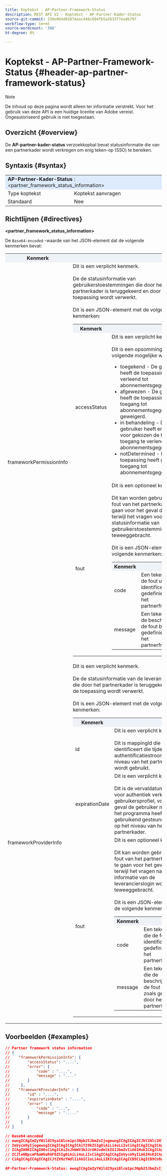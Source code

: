 ```yaml
---
title: Koptekst - AP-Partner-Framework-Status
description: REST API V2 - Koptekst - AP-Partner-Kader-Status
source-git-commit: 150e064d0287eaac446c694fb5a2633f7ea4b797
workflow-type: tm+mt
source-wordcount: '388'
ht-degree: 0%

---
```



# Koptekst - AP-Partner-Framework-Status {#header-ap-partner-framework-status}

>[!NOTE]
>
> De inhoud op deze pagina wordt alleen ter informatie verstrekt. Voor het gebruik van deze API is een huidige licentie van Adobe vereist. Ongeautoriseerd gebruik is niet toegestaan.

## Overzicht {#overview}

De <b> AP-partner-kader-status </b> verzoekkopbal bevat statusinformatie die van een partnerkader wordt verkregen om enig teken-op (SSO) te bereiken.

## Syntaxis {#syntax}

<table>
   <tr>
      <td style="background-color: #DEEBFF;" colspan="2"><b> AP-Partner-Kader-Status </b>: &lt;partner_framework_status_information&gt;</td>
   </tr>
   <tr>
      <td>Type koptekst</td>
      <td>Koptekst aanvragen</td>
   </tr>
   <tr>
      <td>Standaard</td>
      <td>Nee</td>
   </tr>
</table>

## Richtlijnen {#directives}

<b> &lt;partner_framework_status_information> </b>

De `Base64-encoded` -waarde van het JSON-element dat de volgende kenmerken bevat:

<table>
   <tr>
      <th style="background-color: #EFF2F7; width: 15%;">Kenmerk</th>
      <th style="background-color: #EFF2F7;"></th>
   </tr>
   <tr>
      <td>frameworkPermissionInfo</td>
      <td>
         Dit is een verplicht kenmerk.
         <br/><br/>
         De de statusinformatie van gebruikerstoestemmingen die door het partnerkader is teruggekeerd en door de toepassing wordt verwerkt.
         <br/><br/>
         Dit is een JSON-element met de volgende kenmerken:
         <br/>
         <table>
            <tr>
               <th style="background-color: #EFF2F7; width: 15%;">Kenmerk</th>
               <th style="background-color: #EFF2F7;"></th>
            </tr>
            <tr>
               <td>accessStatus</td>
               <td>
                  Dit is een verplicht kenmerk.
                  <br/><br/>
                  Dit is een opsomming met de volgende mogelijke waarden:
                  <br/>
                  <ul>
                     <li>toegekend - De gebruiker heeft de toepassing toegang verleend tot abonnementsgegevens.</li>
                     <li>afgewezen - De gebruiker heeft de toepassing de toegang tot abonnementsgegevens geweigerd.</li>
                     <li>in behandeling - De gebruiker heeft er nog niet voor gekozen de toepassing toegang te verlenen tot abonnementsgegevens.</li>
                     <li>notDetermined - De toepassing heeft geen toegang tot abonnementsgegevens.</li>
                  </ul>
               </td>
            </tr>
            <tr>
               <td>fout</td>
               <td>
                  Dit is een optioneel kenmerk.
                  <br/><br/>
                  Dit kan worden gebruikt om de fout van het partnerkader over te gaan voor het geval dat men terwijl het vragen voor de statusinformatie van gebruikerstoestemmingen wordt teweeggebracht.
                  <br/><br/>
                  Dit is een JSON-element met de volgende kenmerken:
                  <br/>
                  <table>
                     <tr>
                        <th style="background-color: #EFF2F7; width: 15%;">Kenmerk</th>
                        <th style="background-color: #EFF2F7;"></th>
                     </tr>
                     <tr>
                        <td>code</td>
                        <td>Een tekenreeks die de fout uniek identificeert zoals gedefinieerd door het partnerframework.</td>
                     </tr>
                     <tr>
                        <td>message</td>
                        <td>Een tekenreeks die de beschrijving van de fout bevat zoals gedefinieerd door het partnerframework.</td>
                     </tr>
                  </table>
               </td>
            </tr>
         </table>
      </td>
   </tr>
   <tr>
      <td>frameworkProviderInfo</td>
      <td>
         Dit is een verplicht kenmerk.
         <br/><br/>
         De de statusinformatie van de leverancierslogin die door het partnerkader is teruggekeerd en door de toepassing wordt verwerkt.
         <br/><br/>
         Dit is een JSON-element met de volgende kenmerken:
         <br/>
         <table>
            <tr>
               <th style="background-color: #EFF2F7; width: 15%;">Kenmerk</th>
               <th style="background-color: #EFF2F7;"></th>
            </tr>
            <tr>
               <td>id</td>
               <td>
                  Dit is een verplicht kenmerk.
                  <br/><br/>
                  Dit is mappingId die MVPD identificeert die tijdens de authentificatiestroom op het niveau van het partnerkader wordt gebruikt.
               </td>
            </tr>
            <tr>
               <td>expirationDate</td>
               <td>
                  Dit is een verplicht kenmerk.
                  <br/><br/>
                  Dit is de vervaldatum van het voor authentiek verklaarde gebruikersprofiel, voor het geval de gebruiker met succes het programma heeft geopend gebruikend gesteunde MVPD op het niveau van het partnerkader.
               </td>
            </tr>
            <tr>
               <td>fout</td>
               <td>
                  Dit is een optioneel kenmerk.
                  <br/><br/>
                  Dit kan worden gebruikt om de fout van het partnerkader over te gaan voor het geval dat men terwijl het vragen naar de informatie van de leverancierslogin wordt teweeggebracht.
                  <br/><br/>
                  Dit is een JSON-element met de volgende kenmerken:
                  <br/>
                  <table>
                     <tr>
                        <th style="background-color: #EFF2F7; width: 15%;">Kenmerk</th>
                        <th style="background-color: #EFF2F7;"></th>
                     </tr>
                     <tr>
                        <td>code</td>
                        <td>Een tekenreeks die de fout uniek identificeert zoals gedefinieerd door het partnerframework.</td>
                     </tr>
                     <tr>
                        <td>message</td>
                        <td>Een tekenreeks die de beschrijving van de fout bevat zoals gedefinieerd door het partnerframework.</td>
                     </tr>
                  </table>
               </td>
            </tr>
         </table>
      </td>
   </tr>
</table>

## Voorbeelden {#examples}

```JSON
// Partner framework status information
// {
//    "frameworkPermissionInfo": {
//        "accessStatus": "....",
//        "error": {
//            "code" : "....",
//            "message" : "...."
//        }
//     },
//    "frameworkProviderInfo" : {
//        "id" : "....",
//        "expirationDate" : "....",
//        "error" : {
//            "code" : "...",
//            "message" : "....."
//        }
//     }
// }  
 
// Base64-encoded
// ewogICAgImZyYW1ld29ya1Blcm1pc3Npb25JbmZvIjogewogICAgICAgICJhY2Nlc3NTdGF0dXMiOiAiLi4uLiIsCiAgICAgICAg
// ImVycm9yIjogewogICAgICAgICAgICAiY29kZSIgOiAiLi4uLiIsCiAgICAgICAgICAgICJtZXNzYWdlIiA6ICIuLi4uIgogICAg
// ICAgIH0KICAgIH0sCiAgICAiZnJhbWV3b3JrUHJvdmlkZXJJbmZvIiA6IHsKICAgICAgICAiaWQiIDogIi4uLi4iLAogICAgICAg
// ICJleHBpcmF0aW9uRGF0ZSIgOiAiLi4uLiIsCiAgICAgICAgImVycm9yIiA6IHsKICAgICAgICAgICAgImNvZGUiIDogIi4uLiIs
// CiAgICAgICAgICAgICJtZXNzYWdlIiA6ICIuLi4uLiIKICAgICAgICB9CiAgICB9Cn0gIA==
 
AP-Partner-Framework-Status: ewogICAgImZyYW1ld29ya1Blcm1pc3Npb25JbmZvIjogewogICAgICAgICJhY2Nlc3NTdGF0dXMiOiAiLi4uLiIsCiAgICAgICAgImVycm9yIjogewogICAgICAgICAgICAiY29kZSIgOiAiLi4uLiIsCiAgICAgICAgICAgICJtZXNzYWdlIiA6ICIuLi4uIgogICAgICAgIH0KICAgIH0sCiAgICAiZnJhbWV3b3JrUHJvdmlkZXJJbmZvIiA6IHsKICAgICAgICAiaWQiIDogIi4uLi4iLAogICAgICAgICJleHBpcmF0aW9uRGF0ZSIgOiAiLi4uLiIsCiAgICAgICAgImVycm9yIiA6IHsKICAgICAgICAgICAgImNvZGUiIDogIi4uLiIsCiAgICAgICAgICAgICJtZXNzYWdlIiA6ICIuLi4uLiIKICAgICAgICB9CiAgICB9Cn0gIA==
```
